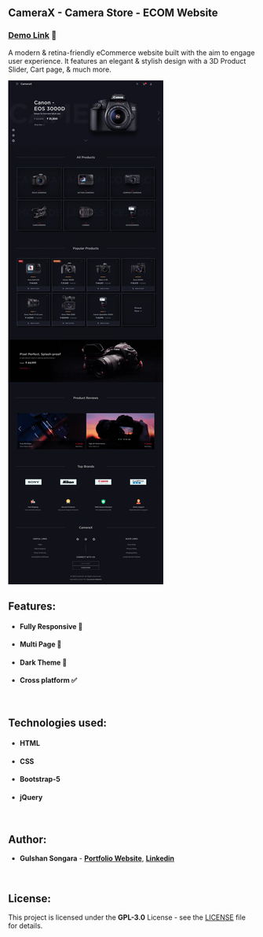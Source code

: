 ## CameraX - Camera Store - ECOM Website

### [Demo Link](https://camerax.netlify.app/) 🔗

A modern & retina-friendly eCommerce website built with the aim to engage user experience. It features an elegant & stylish design with a 3D Product Slider, Cart page, & much more.
<br/>

![Preview](CameraX-preview-website-by-Gulshan-Songara.png)

## Features:

- #### **Fully Responsive 💯**
- #### **Multi Page 📰**
- #### **Dark Theme 🎨**
- #### **Cross platform ✅**
<br/>

## Technologies used:

- #### **HTML**
- #### **CSS**
- #### **Bootstrap-5**
- #### **jQuery**
<br/>

## Author:

- **Gulshan Songara** - **[Portfolio Website](https://gulshansongara.netlify.app)**, **[Linkedin](https://www.linkedin.com/in/gulshansongara/)** 
<br/>

## License:

This project is licensed under the  **GPL-3.0** License - see the [LICENSE](LICENSE) file for details.
